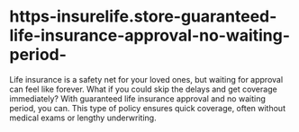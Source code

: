 # https-insurelife.store-guaranteed-life-insurance-approval-no-waiting-period-
Life insurance is a safety net for your loved ones, but waiting for approval can feel like forever. What if you could skip the delays and get coverage immediately? With guaranteed life insurance approval and no waiting period, you can. This type of policy ensures quick coverage, often without medical exams or lengthy underwriting.
